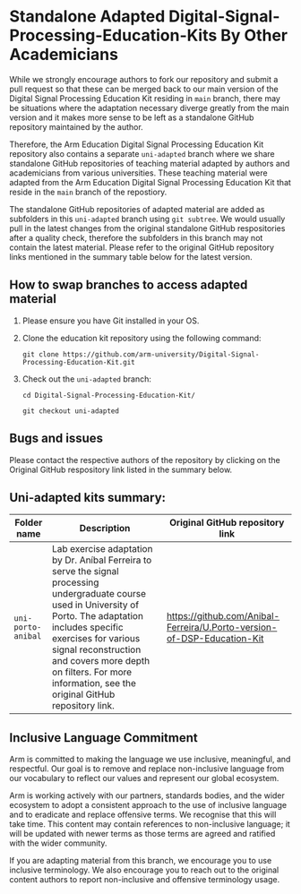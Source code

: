 
# Standalone Adapted Digital-Signal-Processing-Education-Kits By Other Academicians

While we strongly encourage authors to fork our repository and submit a pull request so that these can be merged back to our main version of the Digital Signal Processing Education Kit residing in `main` branch, there may be situations where the adaptation necessary diverge greatly from the main version and it makes more sense to be left as a standalone GitHub repository maintained by the author. 

Therefore, the Arm Education Digital Signal Processing Education Kit repository also contains a separate `uni-adapted` branch where we share standalone GitHub repositories of teaching material adapted by authors and academicians from various universities. These teaching material were adapted from the Arm Education Digital Signal Processing Education Kit that reside in the `main` branch of the repostiory. 

The standalone GitHub repositories of adapted material are added as subfolders in this `uni-adapted` branch using `git subtree`. We would usually pull in the latest changes from the original standalone GitHub respositories after a quality check, therefore the subfolders in this branch may not contain the latest material. Please refer to the original GitHub repository links mentioned in the summary table below for the latest version. 

## How to swap branches to access adapted material
1. Please ensure you have Git installed in your OS. 
2. Clone the education kit repository using the following command:
    
    `git clone https://github.com/arm-university/Digital-Signal-Processing-Education-Kit.git`

3. Check out the `uni-adapted` branch:

    `cd Digital-Signal-Processing-Education-Kit/`
    
    `git checkout uni-adapted`


## Bugs and issues
Please contact the respective authors of the repository by clicking on the Original GitHub respository link listed in the summary below. 

## Uni-adapted kits summary:

| Folder name           | Description | Original GitHub repository link |
| -----------           | ----------- | ------------------------------- | 
| `uni-porto-anibal`      | Lab exercise adaptation by Dr. Aníbal Ferreira to serve the signal processing undergraduate course used in University of Porto. The adaptation includes specific exercises for various signal reconstruction and covers more depth on filters. For more information, see the original GitHub repository link.                                                                   |  https://github.com/Anibal-Ferreira/U.Porto-version-of-DSP-Education-Kit | 



## Inclusive Language Commitment
Arm is committed to making the language we use inclusive, meaningful, and respectful. Our goal is to remove and replace non-inclusive language from our vocabulary to reflect our values and represent our global ecosystem.
 
Arm is working actively with our partners, standards bodies, and the wider ecosystem to adopt a consistent approach to the use of inclusive language and to eradicate and replace offensive terms. We recognise that this will take time. This content may contain references to non-inclusive language; it will be updated with newer terms as those terms are agreed and ratified with the wider community. 

If you are adapting material from this branch, we encourage you to use inclusive terminology. We also encourage you to reach out to the original content authors to report non-inclusive and offensive terminology usage.
